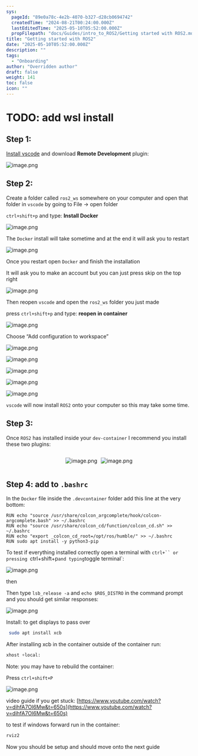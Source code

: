 ```yaml
---
sys:
  pageId: "89e0a78c-4e2b-4070-b327-d28cb0694742"
  createdTime: "2024-08-21T00:24:00.000Z"
  lastEditedTime: "2025-05-10T05:52:00.000Z"
  propFilepath: "docs/Guides/intro_to_ROS2/Getting started with ROS2.md"
title: "Getting started with ROS2"
date: "2025-05-10T05:52:00.000Z"
description: ""
tags:
  - "Onboarding"
author: "Overridden author"
draft: false
weight: 141
toc: false
icon: ""
---
```


# TODO: add wsl install

## Step 1:

[Install vscode](https://code.visualstudio.com/download) and download **Remote Development** plugin:

![image.png](https://prod-files-secure.s3.us-west-2.amazonaws.com/d518164a-d88e-44d1-a4ee-3adb3bd8bce0/efb52993-1881-4a40-b95e-6f020334f022/image.png?X-Amz-Algorithm=AWS4-HMAC-SHA256&X-Amz-Content-Sha256=UNSIGNED-PAYLOAD&X-Amz-Credential=ASIAZI2LB4666SMPNXTW%2F20250521%2Fus-west-2%2Fs3%2Faws4_request&X-Amz-Date=20250521T161101Z&X-Amz-Expires=3600&X-Amz-Security-Token=IQoJb3JpZ2luX2VjEAgaCXVzLXdlc3QtMiJHMEUCIA3EPE7%2FnrtFmTMhg%2FzchnGvC%2F2c%2Fe5mxNg3OYIhKvrvAiEAr35LFhmmUoHMCqgKTTPPif9KsxAPXqTgCCOxIuxp2DUqiAQIwf%2F%2F%2F%2F%2F%2F%2F%2F%2F%2FARAAGgw2Mzc0MjMxODM4MDUiDHnXOQXJ1i3%2Fs6SxWSrcA6WEwRpKmJ1l%2B5vD2LwQa3irRU5Gg%2BTPDkJq21eTOtG7j16u34B6gewSBDyhNMeo8ayGgmfEv5ZUj81UIgK9tYmfI3t8tzI1jdIv3UnsHDGq01G0MMgfgnGrlZNC5u1VBkTRap2zZerE20YUYVT8hZ0rWynXRYoLFDiwwvbSP9KjrToIutbo4AYVSJu6TJGYqCg63SBhxI2fxyobWOyvrhoLGam4JbB371HB1AVbY0RWtmZnjijrR9ysu%2BaJiXL3JKrMq%2Fg02VPisfRyZiX5wIu1uZcPsIqRHxXIIAxXloVI2rfLlZoY0Nf18QqEaNiwv6wL9LbOXqb9Hokvu3CAl6YE%2B%2FuO2KC4Hdze0xW9Qrhp9Jw3waygwRi9uOOk1PAOTxg%2B4wCaMM0xaXnBtkN69tP2AI%2FauvR5UcgGZEq%2FTiqLVUOhkyQKyPx%2BfjdfkN%2FPxd0XyGNNxKAVYrNNDyBhS1dQW%2BpFefxqnkCVEN%2BQLYGVSPe%2FTGDofkY4q6FoaZxTcXzftZw7Vz43UlCucHqgPZvlqWb714bGTX8%2BSXoyGHO9bl9TQrq3Una3DcRqFFn1EtSVEUkRcPyTBKcKBL%2FIHlK35fK5Ix%2F1knS1%2FHGPR4udUyr45pEmPDquEAZiMJPzt8EGOqUBe2zHM5MqU4Jgc4RxuIbIEFPLS%2Fu0yAo5DpiLtLw1LPFG8Fmhnjhrsl8e9cO1GeQpWDrSkPvDFqt74G3qwdh4DCHf2uGf66D2D8AQ7FqI%2FKCebeQS3gIEjjUg6XEflAK7fLGPxF47w2U3O15x%2BQyesQhq0WZowQDJ4HzPMenQlT%2F1RdQV1JYB7f12ljtQ1MNUxKGTQgZxV7K6dryn6AYTZLsSkOvG&X-Amz-Signature=4e3c111b45a73a279f47f0fa299290d9507aafaa1b05726742d3636774b01432&X-Amz-SignedHeaders=host&x-id=GetObject)

## Step 2:

Create a folder called `ros2_ws` somewhere on your computer and open that folder in `vscode` by going to File → open folder 

`ctrl+shift+p` and type: **Install Docker**

![image.png](https://prod-files-secure.s3.us-west-2.amazonaws.com/d518164a-d88e-44d1-a4ee-3adb3bd8bce0/2269dc0e-1cd5-47ff-bceb-c04ad9b2eab0/image.png?X-Amz-Algorithm=AWS4-HMAC-SHA256&X-Amz-Content-Sha256=UNSIGNED-PAYLOAD&X-Amz-Credential=ASIAZI2LB4666SMPNXTW%2F20250521%2Fus-west-2%2Fs3%2Faws4_request&X-Amz-Date=20250521T161101Z&X-Amz-Expires=3600&X-Amz-Security-Token=IQoJb3JpZ2luX2VjEAgaCXVzLXdlc3QtMiJHMEUCIA3EPE7%2FnrtFmTMhg%2FzchnGvC%2F2c%2Fe5mxNg3OYIhKvrvAiEAr35LFhmmUoHMCqgKTTPPif9KsxAPXqTgCCOxIuxp2DUqiAQIwf%2F%2F%2F%2F%2F%2F%2F%2F%2F%2FARAAGgw2Mzc0MjMxODM4MDUiDHnXOQXJ1i3%2Fs6SxWSrcA6WEwRpKmJ1l%2B5vD2LwQa3irRU5Gg%2BTPDkJq21eTOtG7j16u34B6gewSBDyhNMeo8ayGgmfEv5ZUj81UIgK9tYmfI3t8tzI1jdIv3UnsHDGq01G0MMgfgnGrlZNC5u1VBkTRap2zZerE20YUYVT8hZ0rWynXRYoLFDiwwvbSP9KjrToIutbo4AYVSJu6TJGYqCg63SBhxI2fxyobWOyvrhoLGam4JbB371HB1AVbY0RWtmZnjijrR9ysu%2BaJiXL3JKrMq%2Fg02VPisfRyZiX5wIu1uZcPsIqRHxXIIAxXloVI2rfLlZoY0Nf18QqEaNiwv6wL9LbOXqb9Hokvu3CAl6YE%2B%2FuO2KC4Hdze0xW9Qrhp9Jw3waygwRi9uOOk1PAOTxg%2B4wCaMM0xaXnBtkN69tP2AI%2FauvR5UcgGZEq%2FTiqLVUOhkyQKyPx%2BfjdfkN%2FPxd0XyGNNxKAVYrNNDyBhS1dQW%2BpFefxqnkCVEN%2BQLYGVSPe%2FTGDofkY4q6FoaZxTcXzftZw7Vz43UlCucHqgPZvlqWb714bGTX8%2BSXoyGHO9bl9TQrq3Una3DcRqFFn1EtSVEUkRcPyTBKcKBL%2FIHlK35fK5Ix%2F1knS1%2FHGPR4udUyr45pEmPDquEAZiMJPzt8EGOqUBe2zHM5MqU4Jgc4RxuIbIEFPLS%2Fu0yAo5DpiLtLw1LPFG8Fmhnjhrsl8e9cO1GeQpWDrSkPvDFqt74G3qwdh4DCHf2uGf66D2D8AQ7FqI%2FKCebeQS3gIEjjUg6XEflAK7fLGPxF47w2U3O15x%2BQyesQhq0WZowQDJ4HzPMenQlT%2F1RdQV1JYB7f12ljtQ1MNUxKGTQgZxV7K6dryn6AYTZLsSkOvG&X-Amz-Signature=cd6d0ad403377b1d9850c4ff39b8143c19880cf6fc6e0a9ab05e18da830b83d7&X-Amz-SignedHeaders=host&x-id=GetObject)

The `Docker` install will take sometime and at the end it will ask you to restart

![image.png](https://prod-files-secure.s3.us-west-2.amazonaws.com/d518164a-d88e-44d1-a4ee-3adb3bd8bce0/ed233f78-be33-4b1f-b89c-9c346c0e961e/image.png?X-Amz-Algorithm=AWS4-HMAC-SHA256&X-Amz-Content-Sha256=UNSIGNED-PAYLOAD&X-Amz-Credential=ASIAZI2LB4666SMPNXTW%2F20250521%2Fus-west-2%2Fs3%2Faws4_request&X-Amz-Date=20250521T161101Z&X-Amz-Expires=3600&X-Amz-Security-Token=IQoJb3JpZ2luX2VjEAgaCXVzLXdlc3QtMiJHMEUCIA3EPE7%2FnrtFmTMhg%2FzchnGvC%2F2c%2Fe5mxNg3OYIhKvrvAiEAr35LFhmmUoHMCqgKTTPPif9KsxAPXqTgCCOxIuxp2DUqiAQIwf%2F%2F%2F%2F%2F%2F%2F%2F%2F%2FARAAGgw2Mzc0MjMxODM4MDUiDHnXOQXJ1i3%2Fs6SxWSrcA6WEwRpKmJ1l%2B5vD2LwQa3irRU5Gg%2BTPDkJq21eTOtG7j16u34B6gewSBDyhNMeo8ayGgmfEv5ZUj81UIgK9tYmfI3t8tzI1jdIv3UnsHDGq01G0MMgfgnGrlZNC5u1VBkTRap2zZerE20YUYVT8hZ0rWynXRYoLFDiwwvbSP9KjrToIutbo4AYVSJu6TJGYqCg63SBhxI2fxyobWOyvrhoLGam4JbB371HB1AVbY0RWtmZnjijrR9ysu%2BaJiXL3JKrMq%2Fg02VPisfRyZiX5wIu1uZcPsIqRHxXIIAxXloVI2rfLlZoY0Nf18QqEaNiwv6wL9LbOXqb9Hokvu3CAl6YE%2B%2FuO2KC4Hdze0xW9Qrhp9Jw3waygwRi9uOOk1PAOTxg%2B4wCaMM0xaXnBtkN69tP2AI%2FauvR5UcgGZEq%2FTiqLVUOhkyQKyPx%2BfjdfkN%2FPxd0XyGNNxKAVYrNNDyBhS1dQW%2BpFefxqnkCVEN%2BQLYGVSPe%2FTGDofkY4q6FoaZxTcXzftZw7Vz43UlCucHqgPZvlqWb714bGTX8%2BSXoyGHO9bl9TQrq3Una3DcRqFFn1EtSVEUkRcPyTBKcKBL%2FIHlK35fK5Ix%2F1knS1%2FHGPR4udUyr45pEmPDquEAZiMJPzt8EGOqUBe2zHM5MqU4Jgc4RxuIbIEFPLS%2Fu0yAo5DpiLtLw1LPFG8Fmhnjhrsl8e9cO1GeQpWDrSkPvDFqt74G3qwdh4DCHf2uGf66D2D8AQ7FqI%2FKCebeQS3gIEjjUg6XEflAK7fLGPxF47w2U3O15x%2BQyesQhq0WZowQDJ4HzPMenQlT%2F1RdQV1JYB7f12ljtQ1MNUxKGTQgZxV7K6dryn6AYTZLsSkOvG&X-Amz-Signature=0f529e215771021ef850949f38b1b2ad6d394ed2b56ed25ba5d9edd1e7680e92&X-Amz-SignedHeaders=host&x-id=GetObject)

Once you restart open `Docker` and finish the installation

It will ask you to make an account but you can just press skip on the top right

![image.png](https://prod-files-secure.s3.us-west-2.amazonaws.com/d518164a-d88e-44d1-a4ee-3adb3bd8bce0/21010ad9-1659-4fd9-9f59-9932a09b2a3d/image.png?X-Amz-Algorithm=AWS4-HMAC-SHA256&X-Amz-Content-Sha256=UNSIGNED-PAYLOAD&X-Amz-Credential=ASIAZI2LB4666SMPNXTW%2F20250521%2Fus-west-2%2Fs3%2Faws4_request&X-Amz-Date=20250521T161101Z&X-Amz-Expires=3600&X-Amz-Security-Token=IQoJb3JpZ2luX2VjEAgaCXVzLXdlc3QtMiJHMEUCIA3EPE7%2FnrtFmTMhg%2FzchnGvC%2F2c%2Fe5mxNg3OYIhKvrvAiEAr35LFhmmUoHMCqgKTTPPif9KsxAPXqTgCCOxIuxp2DUqiAQIwf%2F%2F%2F%2F%2F%2F%2F%2F%2F%2FARAAGgw2Mzc0MjMxODM4MDUiDHnXOQXJ1i3%2Fs6SxWSrcA6WEwRpKmJ1l%2B5vD2LwQa3irRU5Gg%2BTPDkJq21eTOtG7j16u34B6gewSBDyhNMeo8ayGgmfEv5ZUj81UIgK9tYmfI3t8tzI1jdIv3UnsHDGq01G0MMgfgnGrlZNC5u1VBkTRap2zZerE20YUYVT8hZ0rWynXRYoLFDiwwvbSP9KjrToIutbo4AYVSJu6TJGYqCg63SBhxI2fxyobWOyvrhoLGam4JbB371HB1AVbY0RWtmZnjijrR9ysu%2BaJiXL3JKrMq%2Fg02VPisfRyZiX5wIu1uZcPsIqRHxXIIAxXloVI2rfLlZoY0Nf18QqEaNiwv6wL9LbOXqb9Hokvu3CAl6YE%2B%2FuO2KC4Hdze0xW9Qrhp9Jw3waygwRi9uOOk1PAOTxg%2B4wCaMM0xaXnBtkN69tP2AI%2FauvR5UcgGZEq%2FTiqLVUOhkyQKyPx%2BfjdfkN%2FPxd0XyGNNxKAVYrNNDyBhS1dQW%2BpFefxqnkCVEN%2BQLYGVSPe%2FTGDofkY4q6FoaZxTcXzftZw7Vz43UlCucHqgPZvlqWb714bGTX8%2BSXoyGHO9bl9TQrq3Una3DcRqFFn1EtSVEUkRcPyTBKcKBL%2FIHlK35fK5Ix%2F1knS1%2FHGPR4udUyr45pEmPDquEAZiMJPzt8EGOqUBe2zHM5MqU4Jgc4RxuIbIEFPLS%2Fu0yAo5DpiLtLw1LPFG8Fmhnjhrsl8e9cO1GeQpWDrSkPvDFqt74G3qwdh4DCHf2uGf66D2D8AQ7FqI%2FKCebeQS3gIEjjUg6XEflAK7fLGPxF47w2U3O15x%2BQyesQhq0WZowQDJ4HzPMenQlT%2F1RdQV1JYB7f12ljtQ1MNUxKGTQgZxV7K6dryn6AYTZLsSkOvG&X-Amz-Signature=df6e05e071efa8cf21bdada82712b0af2844369df6ec3296a961382d603cd84b&X-Amz-SignedHeaders=host&x-id=GetObject)

Then reopen `vscode` and open the `ros2_ws` folder you just made

press `ctrl+shift+p` and type: **reopen in container**

![image.png](https://prod-files-secure.s3.us-west-2.amazonaws.com/d518164a-d88e-44d1-a4ee-3adb3bd8bce0/4e93b8c2-41ad-488c-8095-c74205196118/image.png?X-Amz-Algorithm=AWS4-HMAC-SHA256&X-Amz-Content-Sha256=UNSIGNED-PAYLOAD&X-Amz-Credential=ASIAZI2LB4666SMPNXTW%2F20250521%2Fus-west-2%2Fs3%2Faws4_request&X-Amz-Date=20250521T161101Z&X-Amz-Expires=3600&X-Amz-Security-Token=IQoJb3JpZ2luX2VjEAgaCXVzLXdlc3QtMiJHMEUCIA3EPE7%2FnrtFmTMhg%2FzchnGvC%2F2c%2Fe5mxNg3OYIhKvrvAiEAr35LFhmmUoHMCqgKTTPPif9KsxAPXqTgCCOxIuxp2DUqiAQIwf%2F%2F%2F%2F%2F%2F%2F%2F%2F%2FARAAGgw2Mzc0MjMxODM4MDUiDHnXOQXJ1i3%2Fs6SxWSrcA6WEwRpKmJ1l%2B5vD2LwQa3irRU5Gg%2BTPDkJq21eTOtG7j16u34B6gewSBDyhNMeo8ayGgmfEv5ZUj81UIgK9tYmfI3t8tzI1jdIv3UnsHDGq01G0MMgfgnGrlZNC5u1VBkTRap2zZerE20YUYVT8hZ0rWynXRYoLFDiwwvbSP9KjrToIutbo4AYVSJu6TJGYqCg63SBhxI2fxyobWOyvrhoLGam4JbB371HB1AVbY0RWtmZnjijrR9ysu%2BaJiXL3JKrMq%2Fg02VPisfRyZiX5wIu1uZcPsIqRHxXIIAxXloVI2rfLlZoY0Nf18QqEaNiwv6wL9LbOXqb9Hokvu3CAl6YE%2B%2FuO2KC4Hdze0xW9Qrhp9Jw3waygwRi9uOOk1PAOTxg%2B4wCaMM0xaXnBtkN69tP2AI%2FauvR5UcgGZEq%2FTiqLVUOhkyQKyPx%2BfjdfkN%2FPxd0XyGNNxKAVYrNNDyBhS1dQW%2BpFefxqnkCVEN%2BQLYGVSPe%2FTGDofkY4q6FoaZxTcXzftZw7Vz43UlCucHqgPZvlqWb714bGTX8%2BSXoyGHO9bl9TQrq3Una3DcRqFFn1EtSVEUkRcPyTBKcKBL%2FIHlK35fK5Ix%2F1knS1%2FHGPR4udUyr45pEmPDquEAZiMJPzt8EGOqUBe2zHM5MqU4Jgc4RxuIbIEFPLS%2Fu0yAo5DpiLtLw1LPFG8Fmhnjhrsl8e9cO1GeQpWDrSkPvDFqt74G3qwdh4DCHf2uGf66D2D8AQ7FqI%2FKCebeQS3gIEjjUg6XEflAK7fLGPxF47w2U3O15x%2BQyesQhq0WZowQDJ4HzPMenQlT%2F1RdQV1JYB7f12ljtQ1MNUxKGTQgZxV7K6dryn6AYTZLsSkOvG&X-Amz-Signature=f1c8dd34ea92100f6afceddc53b203aeb07724498c94718d35fafd8c62b19a32&X-Amz-SignedHeaders=host&x-id=GetObject)

Choose “Add configuration to workspace”

![image.png](https://prod-files-secure.s3.us-west-2.amazonaws.com/d518164a-d88e-44d1-a4ee-3adb3bd8bce0/9560b282-5060-4989-ba37-97e7b2c22476/image.png?X-Amz-Algorithm=AWS4-HMAC-SHA256&X-Amz-Content-Sha256=UNSIGNED-PAYLOAD&X-Amz-Credential=ASIAZI2LB4666SMPNXTW%2F20250521%2Fus-west-2%2Fs3%2Faws4_request&X-Amz-Date=20250521T161101Z&X-Amz-Expires=3600&X-Amz-Security-Token=IQoJb3JpZ2luX2VjEAgaCXVzLXdlc3QtMiJHMEUCIA3EPE7%2FnrtFmTMhg%2FzchnGvC%2F2c%2Fe5mxNg3OYIhKvrvAiEAr35LFhmmUoHMCqgKTTPPif9KsxAPXqTgCCOxIuxp2DUqiAQIwf%2F%2F%2F%2F%2F%2F%2F%2F%2F%2FARAAGgw2Mzc0MjMxODM4MDUiDHnXOQXJ1i3%2Fs6SxWSrcA6WEwRpKmJ1l%2B5vD2LwQa3irRU5Gg%2BTPDkJq21eTOtG7j16u34B6gewSBDyhNMeo8ayGgmfEv5ZUj81UIgK9tYmfI3t8tzI1jdIv3UnsHDGq01G0MMgfgnGrlZNC5u1VBkTRap2zZerE20YUYVT8hZ0rWynXRYoLFDiwwvbSP9KjrToIutbo4AYVSJu6TJGYqCg63SBhxI2fxyobWOyvrhoLGam4JbB371HB1AVbY0RWtmZnjijrR9ysu%2BaJiXL3JKrMq%2Fg02VPisfRyZiX5wIu1uZcPsIqRHxXIIAxXloVI2rfLlZoY0Nf18QqEaNiwv6wL9LbOXqb9Hokvu3CAl6YE%2B%2FuO2KC4Hdze0xW9Qrhp9Jw3waygwRi9uOOk1PAOTxg%2B4wCaMM0xaXnBtkN69tP2AI%2FauvR5UcgGZEq%2FTiqLVUOhkyQKyPx%2BfjdfkN%2FPxd0XyGNNxKAVYrNNDyBhS1dQW%2BpFefxqnkCVEN%2BQLYGVSPe%2FTGDofkY4q6FoaZxTcXzftZw7Vz43UlCucHqgPZvlqWb714bGTX8%2BSXoyGHO9bl9TQrq3Una3DcRqFFn1EtSVEUkRcPyTBKcKBL%2FIHlK35fK5Ix%2F1knS1%2FHGPR4udUyr45pEmPDquEAZiMJPzt8EGOqUBe2zHM5MqU4Jgc4RxuIbIEFPLS%2Fu0yAo5DpiLtLw1LPFG8Fmhnjhrsl8e9cO1GeQpWDrSkPvDFqt74G3qwdh4DCHf2uGf66D2D8AQ7FqI%2FKCebeQS3gIEjjUg6XEflAK7fLGPxF47w2U3O15x%2BQyesQhq0WZowQDJ4HzPMenQlT%2F1RdQV1JYB7f12ljtQ1MNUxKGTQgZxV7K6dryn6AYTZLsSkOvG&X-Amz-Signature=7ace09dfbf7bfe7c34b40da1102d3b38d7f58800cff9f356a699c9829f9e0823&X-Amz-SignedHeaders=host&x-id=GetObject)

![image.png](https://prod-files-secure.s3.us-west-2.amazonaws.com/d518164a-d88e-44d1-a4ee-3adb3bd8bce0/2ee63f81-886b-48e8-a553-dc6e5eac99e4/image.png?X-Amz-Algorithm=AWS4-HMAC-SHA256&X-Amz-Content-Sha256=UNSIGNED-PAYLOAD&X-Amz-Credential=ASIAZI2LB4666SMPNXTW%2F20250521%2Fus-west-2%2Fs3%2Faws4_request&X-Amz-Date=20250521T161101Z&X-Amz-Expires=3600&X-Amz-Security-Token=IQoJb3JpZ2luX2VjEAgaCXVzLXdlc3QtMiJHMEUCIA3EPE7%2FnrtFmTMhg%2FzchnGvC%2F2c%2Fe5mxNg3OYIhKvrvAiEAr35LFhmmUoHMCqgKTTPPif9KsxAPXqTgCCOxIuxp2DUqiAQIwf%2F%2F%2F%2F%2F%2F%2F%2F%2F%2FARAAGgw2Mzc0MjMxODM4MDUiDHnXOQXJ1i3%2Fs6SxWSrcA6WEwRpKmJ1l%2B5vD2LwQa3irRU5Gg%2BTPDkJq21eTOtG7j16u34B6gewSBDyhNMeo8ayGgmfEv5ZUj81UIgK9tYmfI3t8tzI1jdIv3UnsHDGq01G0MMgfgnGrlZNC5u1VBkTRap2zZerE20YUYVT8hZ0rWynXRYoLFDiwwvbSP9KjrToIutbo4AYVSJu6TJGYqCg63SBhxI2fxyobWOyvrhoLGam4JbB371HB1AVbY0RWtmZnjijrR9ysu%2BaJiXL3JKrMq%2Fg02VPisfRyZiX5wIu1uZcPsIqRHxXIIAxXloVI2rfLlZoY0Nf18QqEaNiwv6wL9LbOXqb9Hokvu3CAl6YE%2B%2FuO2KC4Hdze0xW9Qrhp9Jw3waygwRi9uOOk1PAOTxg%2B4wCaMM0xaXnBtkN69tP2AI%2FauvR5UcgGZEq%2FTiqLVUOhkyQKyPx%2BfjdfkN%2FPxd0XyGNNxKAVYrNNDyBhS1dQW%2BpFefxqnkCVEN%2BQLYGVSPe%2FTGDofkY4q6FoaZxTcXzftZw7Vz43UlCucHqgPZvlqWb714bGTX8%2BSXoyGHO9bl9TQrq3Una3DcRqFFn1EtSVEUkRcPyTBKcKBL%2FIHlK35fK5Ix%2F1knS1%2FHGPR4udUyr45pEmPDquEAZiMJPzt8EGOqUBe2zHM5MqU4Jgc4RxuIbIEFPLS%2Fu0yAo5DpiLtLw1LPFG8Fmhnjhrsl8e9cO1GeQpWDrSkPvDFqt74G3qwdh4DCHf2uGf66D2D8AQ7FqI%2FKCebeQS3gIEjjUg6XEflAK7fLGPxF47w2U3O15x%2BQyesQhq0WZowQDJ4HzPMenQlT%2F1RdQV1JYB7f12ljtQ1MNUxKGTQgZxV7K6dryn6AYTZLsSkOvG&X-Amz-Signature=a0c4a63137db0c5b7c91c6e7de3053b9fe4dfb11080ba8d4df1f12ec1fabf3a7&X-Amz-SignedHeaders=host&x-id=GetObject)

![image.png](https://prod-files-secure.s3.us-west-2.amazonaws.com/d518164a-d88e-44d1-a4ee-3adb3bd8bce0/ae1580b2-b048-407e-aed9-b584224a7a04/image.png?X-Amz-Algorithm=AWS4-HMAC-SHA256&X-Amz-Content-Sha256=UNSIGNED-PAYLOAD&X-Amz-Credential=ASIAZI2LB4666SMPNXTW%2F20250521%2Fus-west-2%2Fs3%2Faws4_request&X-Amz-Date=20250521T161101Z&X-Amz-Expires=3600&X-Amz-Security-Token=IQoJb3JpZ2luX2VjEAgaCXVzLXdlc3QtMiJHMEUCIA3EPE7%2FnrtFmTMhg%2FzchnGvC%2F2c%2Fe5mxNg3OYIhKvrvAiEAr35LFhmmUoHMCqgKTTPPif9KsxAPXqTgCCOxIuxp2DUqiAQIwf%2F%2F%2F%2F%2F%2F%2F%2F%2F%2FARAAGgw2Mzc0MjMxODM4MDUiDHnXOQXJ1i3%2Fs6SxWSrcA6WEwRpKmJ1l%2B5vD2LwQa3irRU5Gg%2BTPDkJq21eTOtG7j16u34B6gewSBDyhNMeo8ayGgmfEv5ZUj81UIgK9tYmfI3t8tzI1jdIv3UnsHDGq01G0MMgfgnGrlZNC5u1VBkTRap2zZerE20YUYVT8hZ0rWynXRYoLFDiwwvbSP9KjrToIutbo4AYVSJu6TJGYqCg63SBhxI2fxyobWOyvrhoLGam4JbB371HB1AVbY0RWtmZnjijrR9ysu%2BaJiXL3JKrMq%2Fg02VPisfRyZiX5wIu1uZcPsIqRHxXIIAxXloVI2rfLlZoY0Nf18QqEaNiwv6wL9LbOXqb9Hokvu3CAl6YE%2B%2FuO2KC4Hdze0xW9Qrhp9Jw3waygwRi9uOOk1PAOTxg%2B4wCaMM0xaXnBtkN69tP2AI%2FauvR5UcgGZEq%2FTiqLVUOhkyQKyPx%2BfjdfkN%2FPxd0XyGNNxKAVYrNNDyBhS1dQW%2BpFefxqnkCVEN%2BQLYGVSPe%2FTGDofkY4q6FoaZxTcXzftZw7Vz43UlCucHqgPZvlqWb714bGTX8%2BSXoyGHO9bl9TQrq3Una3DcRqFFn1EtSVEUkRcPyTBKcKBL%2FIHlK35fK5Ix%2F1knS1%2FHGPR4udUyr45pEmPDquEAZiMJPzt8EGOqUBe2zHM5MqU4Jgc4RxuIbIEFPLS%2Fu0yAo5DpiLtLw1LPFG8Fmhnjhrsl8e9cO1GeQpWDrSkPvDFqt74G3qwdh4DCHf2uGf66D2D8AQ7FqI%2FKCebeQS3gIEjjUg6XEflAK7fLGPxF47w2U3O15x%2BQyesQhq0WZowQDJ4HzPMenQlT%2F1RdQV1JYB7f12ljtQ1MNUxKGTQgZxV7K6dryn6AYTZLsSkOvG&X-Amz-Signature=eb1f8049e6ca2adb136dbb42fe61ec30c575df25e6e7faaad7b81d87b7a9531e&X-Amz-SignedHeaders=host&x-id=GetObject)

![image.png](https://prod-files-secure.s3.us-west-2.amazonaws.com/d518164a-d88e-44d1-a4ee-3adb3bd8bce0/53255b28-f75e-430f-b9e3-c0ac8577e42b/image.png?X-Amz-Algorithm=AWS4-HMAC-SHA256&X-Amz-Content-Sha256=UNSIGNED-PAYLOAD&X-Amz-Credential=ASIAZI2LB4666SMPNXTW%2F20250521%2Fus-west-2%2Fs3%2Faws4_request&X-Amz-Date=20250521T161101Z&X-Amz-Expires=3600&X-Amz-Security-Token=IQoJb3JpZ2luX2VjEAgaCXVzLXdlc3QtMiJHMEUCIA3EPE7%2FnrtFmTMhg%2FzchnGvC%2F2c%2Fe5mxNg3OYIhKvrvAiEAr35LFhmmUoHMCqgKTTPPif9KsxAPXqTgCCOxIuxp2DUqiAQIwf%2F%2F%2F%2F%2F%2F%2F%2F%2F%2FARAAGgw2Mzc0MjMxODM4MDUiDHnXOQXJ1i3%2Fs6SxWSrcA6WEwRpKmJ1l%2B5vD2LwQa3irRU5Gg%2BTPDkJq21eTOtG7j16u34B6gewSBDyhNMeo8ayGgmfEv5ZUj81UIgK9tYmfI3t8tzI1jdIv3UnsHDGq01G0MMgfgnGrlZNC5u1VBkTRap2zZerE20YUYVT8hZ0rWynXRYoLFDiwwvbSP9KjrToIutbo4AYVSJu6TJGYqCg63SBhxI2fxyobWOyvrhoLGam4JbB371HB1AVbY0RWtmZnjijrR9ysu%2BaJiXL3JKrMq%2Fg02VPisfRyZiX5wIu1uZcPsIqRHxXIIAxXloVI2rfLlZoY0Nf18QqEaNiwv6wL9LbOXqb9Hokvu3CAl6YE%2B%2FuO2KC4Hdze0xW9Qrhp9Jw3waygwRi9uOOk1PAOTxg%2B4wCaMM0xaXnBtkN69tP2AI%2FauvR5UcgGZEq%2FTiqLVUOhkyQKyPx%2BfjdfkN%2FPxd0XyGNNxKAVYrNNDyBhS1dQW%2BpFefxqnkCVEN%2BQLYGVSPe%2FTGDofkY4q6FoaZxTcXzftZw7Vz43UlCucHqgPZvlqWb714bGTX8%2BSXoyGHO9bl9TQrq3Una3DcRqFFn1EtSVEUkRcPyTBKcKBL%2FIHlK35fK5Ix%2F1knS1%2FHGPR4udUyr45pEmPDquEAZiMJPzt8EGOqUBe2zHM5MqU4Jgc4RxuIbIEFPLS%2Fu0yAo5DpiLtLw1LPFG8Fmhnjhrsl8e9cO1GeQpWDrSkPvDFqt74G3qwdh4DCHf2uGf66D2D8AQ7FqI%2FKCebeQS3gIEjjUg6XEflAK7fLGPxF47w2U3O15x%2BQyesQhq0WZowQDJ4HzPMenQlT%2F1RdQV1JYB7f12ljtQ1MNUxKGTQgZxV7K6dryn6AYTZLsSkOvG&X-Amz-Signature=676cef73313efb4df568d174ee8234d4006d04353f144eb0511a24cb129d0c3f&X-Amz-SignedHeaders=host&x-id=GetObject)

![image.png](https://prod-files-secure.s3.us-west-2.amazonaws.com/d518164a-d88e-44d1-a4ee-3adb3bd8bce0/7c562767-5af9-4ffb-97d1-327bcdf4ee00/image.png?X-Amz-Algorithm=AWS4-HMAC-SHA256&X-Amz-Content-Sha256=UNSIGNED-PAYLOAD&X-Amz-Credential=ASIAZI2LB4666SMPNXTW%2F20250521%2Fus-west-2%2Fs3%2Faws4_request&X-Amz-Date=20250521T161101Z&X-Amz-Expires=3600&X-Amz-Security-Token=IQoJb3JpZ2luX2VjEAgaCXVzLXdlc3QtMiJHMEUCIA3EPE7%2FnrtFmTMhg%2FzchnGvC%2F2c%2Fe5mxNg3OYIhKvrvAiEAr35LFhmmUoHMCqgKTTPPif9KsxAPXqTgCCOxIuxp2DUqiAQIwf%2F%2F%2F%2F%2F%2F%2F%2F%2F%2FARAAGgw2Mzc0MjMxODM4MDUiDHnXOQXJ1i3%2Fs6SxWSrcA6WEwRpKmJ1l%2B5vD2LwQa3irRU5Gg%2BTPDkJq21eTOtG7j16u34B6gewSBDyhNMeo8ayGgmfEv5ZUj81UIgK9tYmfI3t8tzI1jdIv3UnsHDGq01G0MMgfgnGrlZNC5u1VBkTRap2zZerE20YUYVT8hZ0rWynXRYoLFDiwwvbSP9KjrToIutbo4AYVSJu6TJGYqCg63SBhxI2fxyobWOyvrhoLGam4JbB371HB1AVbY0RWtmZnjijrR9ysu%2BaJiXL3JKrMq%2Fg02VPisfRyZiX5wIu1uZcPsIqRHxXIIAxXloVI2rfLlZoY0Nf18QqEaNiwv6wL9LbOXqb9Hokvu3CAl6YE%2B%2FuO2KC4Hdze0xW9Qrhp9Jw3waygwRi9uOOk1PAOTxg%2B4wCaMM0xaXnBtkN69tP2AI%2FauvR5UcgGZEq%2FTiqLVUOhkyQKyPx%2BfjdfkN%2FPxd0XyGNNxKAVYrNNDyBhS1dQW%2BpFefxqnkCVEN%2BQLYGVSPe%2FTGDofkY4q6FoaZxTcXzftZw7Vz43UlCucHqgPZvlqWb714bGTX8%2BSXoyGHO9bl9TQrq3Una3DcRqFFn1EtSVEUkRcPyTBKcKBL%2FIHlK35fK5Ix%2F1knS1%2FHGPR4udUyr45pEmPDquEAZiMJPzt8EGOqUBe2zHM5MqU4Jgc4RxuIbIEFPLS%2Fu0yAo5DpiLtLw1LPFG8Fmhnjhrsl8e9cO1GeQpWDrSkPvDFqt74G3qwdh4DCHf2uGf66D2D8AQ7FqI%2FKCebeQS3gIEjjUg6XEflAK7fLGPxF47w2U3O15x%2BQyesQhq0WZowQDJ4HzPMenQlT%2F1RdQV1JYB7f12ljtQ1MNUxKGTQgZxV7K6dryn6AYTZLsSkOvG&X-Amz-Signature=5331755ed214164efa1bbd21fae212e89c4533bf610de2153a04b277bae642e0&X-Amz-SignedHeaders=host&x-id=GetObject)

`vscode` will now install `ROS2` onto your computer so this may take some time.

## Step 3:

Once `ROS2` has installed inside your `dev-container` I recommend you install these two plugins:

<div style="display: flex;flex-direction: row; column-gap:10px; max-width: 630px;justify-content: center;">
<div>

![image.png](https://prod-files-secure.s3.us-west-2.amazonaws.com/d518164a-d88e-44d1-a4ee-3adb3bd8bce0/3fc3d550-5a54-4ba1-ba6b-faa01cdb7369/image.png?X-Amz-Algorithm=AWS4-HMAC-SHA256&X-Amz-Content-Sha256=UNSIGNED-PAYLOAD&X-Amz-Credential=ASIAZI2LB466ZRVFTQOG%2F20250521%2Fus-west-2%2Fs3%2Faws4_request&X-Amz-Date=20250521T161107Z&X-Amz-Expires=3600&X-Amz-Security-Token=IQoJb3JpZ2luX2VjEAgaCXVzLXdlc3QtMiJGMEQCIG%2Fya0PJcHDzHTN0ytW9%2BACditsOVUg8WYLdu6jiPNKLAiBUtjog%2Bu6k62DPgeSXY6DAl0o9o99xlu8NXzw6%2BHJkVSqIBAjB%2F%2F%2F%2F%2F%2F%2F%2F%2F%2F8BEAAaDDYzNzQyMzE4MzgwNSIMLDJn40hY5U0P%2BBplKtwDAx4%2BzqBKjZMH12n04pR8iEBVZhoUJbCJ%2FA9MZF2F8NsW72V%2B4KdYv8Ufk5SJ1k24tziLebnXLc6TD66F6mh2Q2ziwaqQZy%2F6mdNJ0%2FYJ5kE1D8zC993nMDFPtUGmPv5sUIkp4ZBNrpEfW8a03RFzsbmT7WbVAAPtxwknd4Md6wDRniaTkilCI%2FwABHPP8%2BCto9D58Jfn7M9RemZN9XAWesg2RWrJciATQFMhjDsa%2FBdYh3oDgCrBDAKslJNX8%2BtD3cIm7N4%2BGGKuWJ8uIs8BuGuFPkVY6wTAidycoODORaq%2BrvtUZUZ93v3HSGhQWmF8MRPGXITJrXMXno0TAiIQNWFpWFHp%2BTnOFEZn4t1Q0EJm2ZdpKhZXuc2ROS3OcozcyXGVR%2FLLGNpwFCdPcvA08DRgqMJu5aNkTt%2BN3hj4ZFzfpw%2BtH5Wdh7hQMbCno0uav6bkMAlocImZ002r1GUTmqHhspeg%2B61d6ncGtkLsOvGhHNNAE8RMAumc9SUfcCiHH%2B3zt058C3%2BEsxH20pnMQINPiXywU5mqgTDiBwmMcvpygqD%2FvsnjxMwHe3hqBCp%2Fy3cLHaEH3fpt2JJyVLCw6Z93%2BrrVo%2BlLBq1aKBPjDYBYdegzi5gGfpui5fgwrvK3wQY6pgH0O4uqnIF%2Ff4uaMn%2FyAtmAM8wShR19X%2FMoHGcsD%2FfuoKgIGGG0PUcHcNB4R0oe%2B4lsmWOl0LxKGOy%2F0RmUNAbDGtymSrx%2F7wi8I8pOQixRRznaKiXN5virXAtB7v%2ByMMLzOASWIjRx5cGZG8lRLPMFASvmfWMPHIKgCa1tirLP4vLgHJD1MzePaQHMxEdO49muVyWdffHqloVPdtkTR0sTQu4lyvEL&X-Amz-Signature=995e99b373c220d24e4f6f33c9f0f6723fa3acc29313b11065f5033a692fa4c1&X-Amz-SignedHeaders=host&x-id=GetObject)

</div>
<div>

![image.png](https://prod-files-secure.s3.us-west-2.amazonaws.com/d518164a-d88e-44d1-a4ee-3adb3bd8bce0/d994cc66-13c2-4093-a5a3-f84cf4601a82/image.png?X-Amz-Algorithm=AWS4-HMAC-SHA256&X-Amz-Content-Sha256=UNSIGNED-PAYLOAD&X-Amz-Credential=ASIAZI2LB4666SXBS2IJ%2F20250521%2Fus-west-2%2Fs3%2Faws4_request&X-Amz-Date=20250521T161107Z&X-Amz-Expires=3600&X-Amz-Security-Token=IQoJb3JpZ2luX2VjEAgaCXVzLXdlc3QtMiJGMEQCIBFwrwp3i1oWDwBj6yu9mhSbUJPSTg5QFAI7gPWLd%2BrxAiB9NZa3ufL%2B841ldLx1SWuJRisIFgyTcZOnUN6VJUJ6vCqIBAjB%2F%2F%2F%2F%2F%2F%2F%2F%2F%2F8BEAAaDDYzNzQyMzE4MzgwNSIMT%2FBTAihBfiv9j3q3KtwDqZ8uScNaZe9S%2F88eJGQiusFGc5zWH7bHth1X%2F4usDg7znzZM4WzX%2FWmVsckEaUKm2%2FVP4yg7e5zgvdrDKv1ZdjQtPa%2FMFvwDFePuPledfcNFQ3GJZ%2B0UIG5Q%2Fpar4lybrCdqKxoj64QolMzwjcbR%2BdTA82Tnk%2BlC8681ZIUocjvJq1C6UN2qBBaNgZFkSn1ilpJBUYwQFJ8UV6JQQ%2BhsiyITIdzNtkr39VwJ3CHTiVCpj0F1Vgr%2Fh1N%2BBZjunke9D6OoEd0zpMmAznlnQG9J28Wq4ibccpmihteS6BDBrEDcI8%2BsCl0wbkJuTpQyNqF%2Ffs84UFBI%2FnokTKM0x4D648JWHSfjjmkIjXYHI7sMLtwxstoW8ueCHKB5JTMgTRo3Ou5OMKrqG6oHsdvNTo4%2FmHirrMXaPuNLCXbF5IQxpIAG2uqY1XyYdE%2FMUZoSeIiF3U3c4CCu7DUxWt1jXhite4IsiM2QDb%2F36pWxLYQGxId0dSA5zzFdU66vzwA5AWqAfhRs169mfvg6ObjUWNW0DW7zM8T5To3YKHoAZ%2BID85Y7kQfmIkoBJOB7CzAL499Q%2Fsvnr1oU44apBJm8Mb8TJWd1W0Am%2F7ULItZuHZLWHiJw2ZMK34TDjMDHcQow6%2FK3wQY6pgHzL%2FU3lEFE13m1HwVfeKNXQYgJhF1kHOCE3nY30KBGw1IR%2B48cy%2BzaGSu8qwD%2Fs8%2BkDG8Gdxgtl0U96XxMe5IE9H%2FCHx7s5wgSZbscWBSw3Dlb2CTiXN16KptI4KmSUsxTLV%2Bc6CxSpr9aBbI0b9gMu25TL1qZtbaUnlhzpnq6kWRdkl1du%2BwfNSwjU2AnGBNug4YpXX342IaZia5BsPZlX3DqTGJd&X-Amz-Signature=76f86b59457e75218752fac760e0a2f8f48e3ea60a76eb4eaf17acbe240c27c7&X-Amz-SignedHeaders=host&x-id=GetObject)

</div>
</div>

## Step 4: add to `.bashrc`

In the `Docker` file inside the `.devcontainer` folder add this line at the very bottom: 

```docker
RUN echo "source /usr/share/colcon_argcomplete/hook/colcon-argcomplete.bash" >> ~/.bashrc
RUN echo "source /usr/share/colcon_cd/function/colcon_cd.sh" >> ~/.bashrc
RUN echo "export _colcon_cd_root=/opt/ros/humble/" >> ~/.bashrc
RUN sudo apt install -y python3-pip 
```

To test if everything installed correctly open a terminal with `ctrl+`` or pressing `ctrl+shift+p` and typing `toggle terminal`:

![image.png](https://prod-files-secure.s3.us-west-2.amazonaws.com/d518164a-d88e-44d1-a4ee-3adb3bd8bce0/6a4943d8-b04e-4c02-9a58-775f3384d1a5/image.png?X-Amz-Algorithm=AWS4-HMAC-SHA256&X-Amz-Content-Sha256=UNSIGNED-PAYLOAD&X-Amz-Credential=ASIAZI2LB4666SMPNXTW%2F20250521%2Fus-west-2%2Fs3%2Faws4_request&X-Amz-Date=20250521T161101Z&X-Amz-Expires=3600&X-Amz-Security-Token=IQoJb3JpZ2luX2VjEAgaCXVzLXdlc3QtMiJHMEUCIA3EPE7%2FnrtFmTMhg%2FzchnGvC%2F2c%2Fe5mxNg3OYIhKvrvAiEAr35LFhmmUoHMCqgKTTPPif9KsxAPXqTgCCOxIuxp2DUqiAQIwf%2F%2F%2F%2F%2F%2F%2F%2F%2F%2FARAAGgw2Mzc0MjMxODM4MDUiDHnXOQXJ1i3%2Fs6SxWSrcA6WEwRpKmJ1l%2B5vD2LwQa3irRU5Gg%2BTPDkJq21eTOtG7j16u34B6gewSBDyhNMeo8ayGgmfEv5ZUj81UIgK9tYmfI3t8tzI1jdIv3UnsHDGq01G0MMgfgnGrlZNC5u1VBkTRap2zZerE20YUYVT8hZ0rWynXRYoLFDiwwvbSP9KjrToIutbo4AYVSJu6TJGYqCg63SBhxI2fxyobWOyvrhoLGam4JbB371HB1AVbY0RWtmZnjijrR9ysu%2BaJiXL3JKrMq%2Fg02VPisfRyZiX5wIu1uZcPsIqRHxXIIAxXloVI2rfLlZoY0Nf18QqEaNiwv6wL9LbOXqb9Hokvu3CAl6YE%2B%2FuO2KC4Hdze0xW9Qrhp9Jw3waygwRi9uOOk1PAOTxg%2B4wCaMM0xaXnBtkN69tP2AI%2FauvR5UcgGZEq%2FTiqLVUOhkyQKyPx%2BfjdfkN%2FPxd0XyGNNxKAVYrNNDyBhS1dQW%2BpFefxqnkCVEN%2BQLYGVSPe%2FTGDofkY4q6FoaZxTcXzftZw7Vz43UlCucHqgPZvlqWb714bGTX8%2BSXoyGHO9bl9TQrq3Una3DcRqFFn1EtSVEUkRcPyTBKcKBL%2FIHlK35fK5Ix%2F1knS1%2FHGPR4udUyr45pEmPDquEAZiMJPzt8EGOqUBe2zHM5MqU4Jgc4RxuIbIEFPLS%2Fu0yAo5DpiLtLw1LPFG8Fmhnjhrsl8e9cO1GeQpWDrSkPvDFqt74G3qwdh4DCHf2uGf66D2D8AQ7FqI%2FKCebeQS3gIEjjUg6XEflAK7fLGPxF47w2U3O15x%2BQyesQhq0WZowQDJ4HzPMenQlT%2F1RdQV1JYB7f12ljtQ1MNUxKGTQgZxV7K6dryn6AYTZLsSkOvG&X-Amz-Signature=720fadc4fc7f902300558444fa572dbf49909616b8fee76de1bb4e11b9386591&X-Amz-SignedHeaders=host&x-id=GetObject)

then 

Then type `lsb_release -a` and `echo $ROS_DISTRO` in the command prompt and you should get similar responses:

![image.png](https://prod-files-secure.s3.us-west-2.amazonaws.com/d518164a-d88e-44d1-a4ee-3adb3bd8bce0/3e635dec-a805-4e85-8b9e-d000e5b71a4e/image.png?X-Amz-Algorithm=AWS4-HMAC-SHA256&X-Amz-Content-Sha256=UNSIGNED-PAYLOAD&X-Amz-Credential=ASIAZI2LB4666SMPNXTW%2F20250521%2Fus-west-2%2Fs3%2Faws4_request&X-Amz-Date=20250521T161101Z&X-Amz-Expires=3600&X-Amz-Security-Token=IQoJb3JpZ2luX2VjEAgaCXVzLXdlc3QtMiJHMEUCIA3EPE7%2FnrtFmTMhg%2FzchnGvC%2F2c%2Fe5mxNg3OYIhKvrvAiEAr35LFhmmUoHMCqgKTTPPif9KsxAPXqTgCCOxIuxp2DUqiAQIwf%2F%2F%2F%2F%2F%2F%2F%2F%2F%2FARAAGgw2Mzc0MjMxODM4MDUiDHnXOQXJ1i3%2Fs6SxWSrcA6WEwRpKmJ1l%2B5vD2LwQa3irRU5Gg%2BTPDkJq21eTOtG7j16u34B6gewSBDyhNMeo8ayGgmfEv5ZUj81UIgK9tYmfI3t8tzI1jdIv3UnsHDGq01G0MMgfgnGrlZNC5u1VBkTRap2zZerE20YUYVT8hZ0rWynXRYoLFDiwwvbSP9KjrToIutbo4AYVSJu6TJGYqCg63SBhxI2fxyobWOyvrhoLGam4JbB371HB1AVbY0RWtmZnjijrR9ysu%2BaJiXL3JKrMq%2Fg02VPisfRyZiX5wIu1uZcPsIqRHxXIIAxXloVI2rfLlZoY0Nf18QqEaNiwv6wL9LbOXqb9Hokvu3CAl6YE%2B%2FuO2KC4Hdze0xW9Qrhp9Jw3waygwRi9uOOk1PAOTxg%2B4wCaMM0xaXnBtkN69tP2AI%2FauvR5UcgGZEq%2FTiqLVUOhkyQKyPx%2BfjdfkN%2FPxd0XyGNNxKAVYrNNDyBhS1dQW%2BpFefxqnkCVEN%2BQLYGVSPe%2FTGDofkY4q6FoaZxTcXzftZw7Vz43UlCucHqgPZvlqWb714bGTX8%2BSXoyGHO9bl9TQrq3Una3DcRqFFn1EtSVEUkRcPyTBKcKBL%2FIHlK35fK5Ix%2F1knS1%2FHGPR4udUyr45pEmPDquEAZiMJPzt8EGOqUBe2zHM5MqU4Jgc4RxuIbIEFPLS%2Fu0yAo5DpiLtLw1LPFG8Fmhnjhrsl8e9cO1GeQpWDrSkPvDFqt74G3qwdh4DCHf2uGf66D2D8AQ7FqI%2FKCebeQS3gIEjjUg6XEflAK7fLGPxF47w2U3O15x%2BQyesQhq0WZowQDJ4HzPMenQlT%2F1RdQV1JYB7f12ljtQ1MNUxKGTQgZxV7K6dryn6AYTZLsSkOvG&X-Amz-Signature=370a5849e9248b05bfe1540fcc116f4f79c65c70afc2f5ffc5ed5d2e6039dd9c&X-Amz-SignedHeaders=host&x-id=GetObject)

Install:  to get displays to pass over

```bash
 sudo apt install xcb
```

After installing xcb in the container outside of the container run:

```python
xhost +local:
```

Note: you may have to rebuild the container:

Press `ctrl+shift+P`

![image.png](https://prod-files-secure.s3.us-west-2.amazonaws.com/d518164a-d88e-44d1-a4ee-3adb3bd8bce0/6c2be660-2618-4c38-9c26-53554f7a0b7b/image.png?X-Amz-Algorithm=AWS4-HMAC-SHA256&X-Amz-Content-Sha256=UNSIGNED-PAYLOAD&X-Amz-Credential=ASIAZI2LB4666SMPNXTW%2F20250521%2Fus-west-2%2Fs3%2Faws4_request&X-Amz-Date=20250521T161101Z&X-Amz-Expires=3600&X-Amz-Security-Token=IQoJb3JpZ2luX2VjEAgaCXVzLXdlc3QtMiJHMEUCIA3EPE7%2FnrtFmTMhg%2FzchnGvC%2F2c%2Fe5mxNg3OYIhKvrvAiEAr35LFhmmUoHMCqgKTTPPif9KsxAPXqTgCCOxIuxp2DUqiAQIwf%2F%2F%2F%2F%2F%2F%2F%2F%2F%2FARAAGgw2Mzc0MjMxODM4MDUiDHnXOQXJ1i3%2Fs6SxWSrcA6WEwRpKmJ1l%2B5vD2LwQa3irRU5Gg%2BTPDkJq21eTOtG7j16u34B6gewSBDyhNMeo8ayGgmfEv5ZUj81UIgK9tYmfI3t8tzI1jdIv3UnsHDGq01G0MMgfgnGrlZNC5u1VBkTRap2zZerE20YUYVT8hZ0rWynXRYoLFDiwwvbSP9KjrToIutbo4AYVSJu6TJGYqCg63SBhxI2fxyobWOyvrhoLGam4JbB371HB1AVbY0RWtmZnjijrR9ysu%2BaJiXL3JKrMq%2Fg02VPisfRyZiX5wIu1uZcPsIqRHxXIIAxXloVI2rfLlZoY0Nf18QqEaNiwv6wL9LbOXqb9Hokvu3CAl6YE%2B%2FuO2KC4Hdze0xW9Qrhp9Jw3waygwRi9uOOk1PAOTxg%2B4wCaMM0xaXnBtkN69tP2AI%2FauvR5UcgGZEq%2FTiqLVUOhkyQKyPx%2BfjdfkN%2FPxd0XyGNNxKAVYrNNDyBhS1dQW%2BpFefxqnkCVEN%2BQLYGVSPe%2FTGDofkY4q6FoaZxTcXzftZw7Vz43UlCucHqgPZvlqWb714bGTX8%2BSXoyGHO9bl9TQrq3Una3DcRqFFn1EtSVEUkRcPyTBKcKBL%2FIHlK35fK5Ix%2F1knS1%2FHGPR4udUyr45pEmPDquEAZiMJPzt8EGOqUBe2zHM5MqU4Jgc4RxuIbIEFPLS%2Fu0yAo5DpiLtLw1LPFG8Fmhnjhrsl8e9cO1GeQpWDrSkPvDFqt74G3qwdh4DCHf2uGf66D2D8AQ7FqI%2FKCebeQS3gIEjjUg6XEflAK7fLGPxF47w2U3O15x%2BQyesQhq0WZowQDJ4HzPMenQlT%2F1RdQV1JYB7f12ljtQ1MNUxKGTQgZxV7K6dryn6AYTZLsSkOvG&X-Amz-Signature=f121f4b0e467abdf8c12364e5c008b7de2115cbcceaa83d1d63baf13a34ca8f9&X-Amz-SignedHeaders=host&x-id=GetObject)

video guide if you get stuck: [https://www.youtube.com/watch?v=dihfA7Ol6Mw&t=650s](https://www.youtube.com/watch?v=dihfA7Ol6Mw&t=650s)

to test if windows forward run in the container:

```bash
rviz2
```

Now you should be setup and should move onto the next guide 
